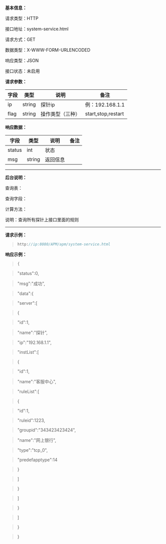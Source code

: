 **基本信息：**

请求类型：HTTP

接口地址：system-service.html

请求方式：GET

数据类型：X-WWW-FORM-URLENCODED

响应类型：JSON

接口状态：未启用

**请求参数：**

| **字段** | **类型** | **说明** | **备注** |
| --- | --- | --- | --- |
| ip| string | 探针ip | 例：192.168.1.1 |
| flag | string | 操作类型（三种） | start,stop,restart |

**响应数据：**

| **字段** | **类型** | **说明** | **备注** |
| --- | --- | --- | --- |
| status | int | 状态 | |
| msg | string | 返回信息 | |

---

**后台说明：**

查询表：

查询字段：

计算方法：

说明：查询所有探针上接口里面的规则

---

**请求示例：**

> ```js
> http://ip:8080/APM/apm/system-service.html
> ```

**响应示例：**

> ```js
> {

> "status":0,

> "msg":"成功",

> "data":{

> "server":[

> {

> "id":1,

> "name":"探针",

> "ip":"192.168.1.1",

> "instList":[

> {

> "id":1,

> "name":"客服中心",

> "ruleList":[

> {

> "id":1,

> "ruleid":1223,

> "groupid":"343423423424",

> "name":"网上银行",

> "type":"tcp_0",

> "predefapptype":14

> }

> ]

> }

> ]

> }

> ]

> }

> }

> ```






